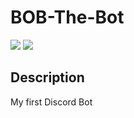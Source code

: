 # BOB-The-Bot
![](https://img.shields.io/github/license/OlsonBolson-C/BOB-The-Bot)
![](https://img.shields.io/github/last-commit/OlsonBolson-C/BOB-The-Bot)

## Description
  
My first Discord Bot
